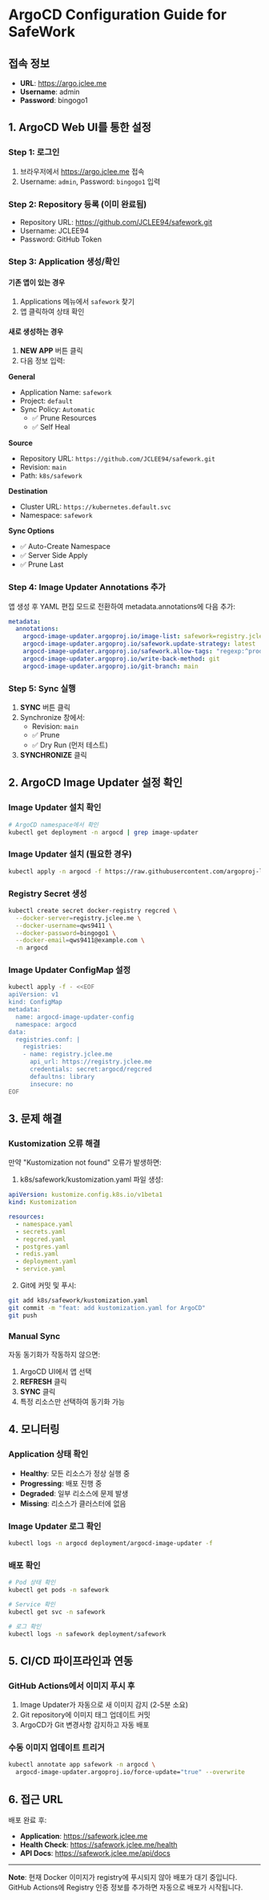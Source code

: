 # ArgoCD Configuration Guide for SafeWork

## 접속 정보
- **URL**: https://argo.jclee.me
- **Username**: admin
- **Password**: bingogo1

## 1. ArgoCD Web UI를 통한 설정

### Step 1: 로그인
1. 브라우저에서 https://argo.jclee.me 접속
2. Username: `admin`, Password: `bingogo1` 입력

### Step 2: Repository 등록 (이미 완료됨)
- Repository URL: https://github.com/JCLEE94/safework.git
- Username: JCLEE94
- Password: GitHub Token

### Step 3: Application 생성/확인

#### 기존 앱이 있는 경우
1. Applications 메뉴에서 `safework` 찾기
2. 앱 클릭하여 상태 확인

#### 새로 생성하는 경우
1. **NEW APP** 버튼 클릭
2. 다음 정보 입력:

**General**
- Application Name: `safework`
- Project: `default`
- Sync Policy: `Automatic`
  - ✅ Prune Resources
  - ✅ Self Heal

**Source**
- Repository URL: `https://github.com/JCLEE94/safework.git`
- Revision: `main`
- Path: `k8s/safework`

**Destination**
- Cluster URL: `https://kubernetes.default.svc`
- Namespace: `safework`

**Sync Options**
- ✅ Auto-Create Namespace
- ✅ Server Side Apply
- ✅ Prune Last

### Step 4: Image Updater Annotations 추가

앱 생성 후 YAML 편집 모드로 전환하여 metadata.annotations에 다음 추가:

```yaml
metadata:
  annotations:
    argocd-image-updater.argoproj.io/image-list: safework=registry.jclee.me/safework:latest
    argocd-image-updater.argoproj.io/safework.update-strategy: latest
    argocd-image-updater.argoproj.io/safework.allow-tags: "regexp:^prod-[0-9]{8}-[a-f0-9]{7}$"
    argocd-image-updater.argoproj.io/write-back-method: git
    argocd-image-updater.argoproj.io/git-branch: main
```

### Step 5: Sync 실행
1. **SYNC** 버튼 클릭
2. Synchronize 창에서:
   - Revision: `main`
   - ✅ Prune
   - ✅ Dry Run (먼저 테스트)
3. **SYNCHRONIZE** 클릭

## 2. ArgoCD Image Updater 설정 확인

### Image Updater 설치 확인
```bash
# ArgoCD namespace에서 확인
kubectl get deployment -n argocd | grep image-updater
```

### Image Updater 설치 (필요한 경우)
```bash
kubectl apply -n argocd -f https://raw.githubusercontent.com/argoproj-labs/argocd-image-updater/stable/manifests/install.yaml
```

### Registry Secret 생성
```bash
kubectl create secret docker-registry regcred \
  --docker-server=registry.jclee.me \
  --docker-username=qws9411 \
  --docker-password=bingogo1 \
  --docker-email=qws9411@example.com \
  -n argocd
```

### Image Updater ConfigMap 설정
```bash
kubectl apply -f - <<EOF
apiVersion: v1
kind: ConfigMap
metadata:
  name: argocd-image-updater-config
  namespace: argocd
data:
  registries.conf: |
    registries:
    - name: registry.jclee.me
      api_url: https://registry.jclee.me
      credentials: secret:argocd/regcred
      defaultns: library
      insecure: no
EOF
```

## 3. 문제 해결

### Kustomization 오류 해결
만약 "Kustomization not found" 오류가 발생하면:

1. k8s/safework/kustomization.yaml 파일 생성:
```yaml
apiVersion: kustomize.config.k8s.io/v1beta1
kind: Kustomization

resources:
  - namespace.yaml
  - secrets.yaml
  - regcred.yaml
  - postgres.yaml
  - redis.yaml
  - deployment.yaml
  - service.yaml
```

2. Git에 커밋 및 푸시:
```bash
git add k8s/safework/kustomization.yaml
git commit -m "feat: add kustomization.yaml for ArgoCD"
git push
```

### Manual Sync
자동 동기화가 작동하지 않으면:
1. ArgoCD UI에서 앱 선택
2. **REFRESH** 클릭
3. **SYNC** 클릭
4. 특정 리소스만 선택하여 동기화 가능

## 4. 모니터링

### Application 상태 확인
- **Healthy**: 모든 리소스가 정상 실행 중
- **Progressing**: 배포 진행 중
- **Degraded**: 일부 리소스에 문제 발생
- **Missing**: 리소스가 클러스터에 없음

### Image Updater 로그 확인
```bash
kubectl logs -n argocd deployment/argocd-image-updater -f
```

### 배포 확인
```bash
# Pod 상태 확인
kubectl get pods -n safework

# Service 확인
kubectl get svc -n safework

# 로그 확인
kubectl logs -n safework deployment/safework
```

## 5. CI/CD 파이프라인과 연동

### GitHub Actions에서 이미지 푸시 후
1. Image Updater가 자동으로 새 이미지 감지 (2-5분 소요)
2. Git repository에 이미지 태그 업데이트 커밋
3. ArgoCD가 Git 변경사항 감지하고 자동 배포

### 수동 이미지 업데이트 트리거
```bash
kubectl annotate app safework -n argocd \
  argocd-image-updater.argoproj.io/force-update="true" --overwrite
```

## 6. 접근 URL

배포 완료 후:
- **Application**: https://safework.jclee.me
- **Health Check**: https://safework.jclee.me/health
- **API Docs**: https://safework.jclee.me/api/docs

---

**Note**: 현재 Docker 이미지가 registry에 푸시되지 않아 배포가 대기 중입니다. GitHub Actions에 Registry 인증 정보를 추가하면 자동으로 배포가 시작됩니다.